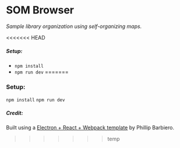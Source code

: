 # SOM Browser
_Sample library organization using self-organizing maps._

<<<<<<< HEAD
##### Setup:
* `npm install`
* `npm run dev`
=======
### Setup:
`npm install`
`npm run dev`

##### Credit:
Built using a [Electron + React + Webpack template](https://github.com/pbarbiero/basic-electron-react-boilerplate) by Phillip Barbiero.
>>>>>>> temp
